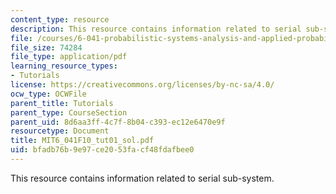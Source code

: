 ```yaml
---
content_type: resource
description: This resource contains information related to serial sub-system.
file: /courses/6-041-probabilistic-systems-analysis-and-applied-probability-fall-2010/bfadb76b9e97ce2053facf48fdafbee0_MIT6_041F10_tut01_sol.pdf
file_size: 74284
file_type: application/pdf
learning_resource_types:
- Tutorials
license: https://creativecommons.org/licenses/by-nc-sa/4.0/
ocw_type: OCWFile
parent_title: Tutorials
parent_type: CourseSection
parent_uid: 8d6aa3ff-4c7f-8b04-c393-ec12e6470e9f
resourcetype: Document
title: MIT6_041F10_tut01_sol.pdf
uid: bfadb76b-9e97-ce20-53fa-cf48fdafbee0
---
```

This resource contains information related to serial sub-system.